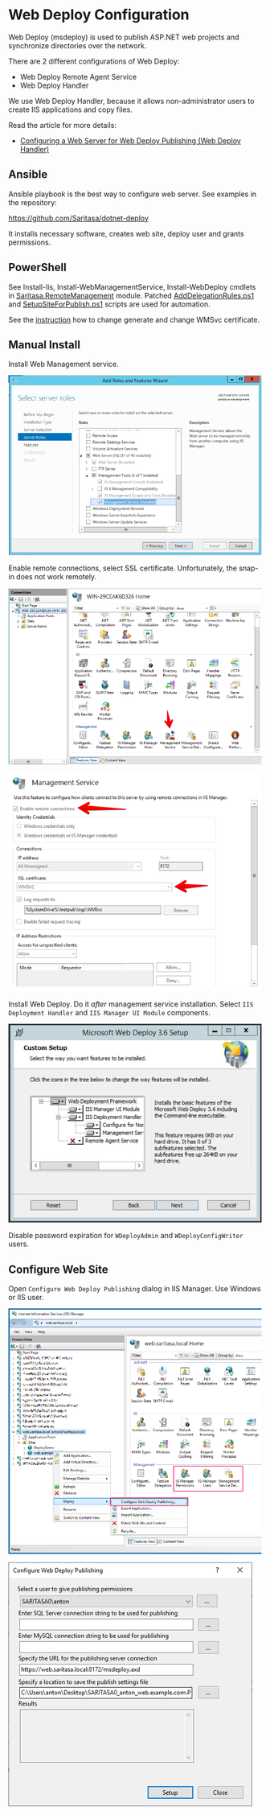 # Web Deploy Configuration

Web Deploy (msdeploy) is used to publish ASP.NET web projects and synchronize directories over the network.

There are 2 different configurations of Web Deploy:
- Web Deploy Remote Agent Service
- Web Deploy Handler

We use Web Deploy Handler, because it allows non-administrator users to create IIS applications and copy files.

Read the article for more details:
- [Configuring a Web Server for Web Deploy Publishing (Web Deploy Handler)](https://docs.microsoft.com/en-us/aspnet/web-forms/overview/deployment/configuring-server-environments-for-web-deployment/configuring-a-web-server-for-web-deploy-publishing-web-deploy-handler)

## Ansible

Ansible playbook is the best way to configure web server. See examples in the repository:

<https://github.com/Saritasa/dotnet-deploy>

It installs necessary software, creates web site, deploy user and grants permissions.

## PowerShell

See Install-Iis, Install-WebManagementService, Install-WebDeploy cmdlets in [Saritasa.RemoteManagement](https://github.com/Saritasa/PSGallery/blob/master/docs/Saritasa.RemoteManagement.md) module. Patched [AddDelegationRules.ps1](https://github.com/Saritasa/PSGallery/blob/master/scripts/WebDeploy/AddDelegationRules.ps1) and [SetupSiteForPublish.ps1](https://github.com/Saritasa/PSGallery/blob/master/scripts/WebDeploy/SetupSiteForPublish.ps1) scripts are used for automation.

See the [instruction](../WindowsRemoteAdministration/WinRMConfiguration.md#generate-new-certificate) how to change generate and change WMSvc certificate.

## Manual Install

Install Web Management service.

![](images/WebManagement01.png)

Enable remote connections, select SSL certificate. Unfortunately, the snap-in does not work remotely.

![](images/WMSvc01.png)

![](images/WMSvc02.png)

Install Web Deploy. Do it *after* management service installation. Select `IIS Deployment Handler` and `IIS Manager UI Module` components.

![](images/WebDeploy01.png)

Disable password expiration for `WDeployAdmin` and `WDeployConfigWriter` users.

## Configure Web Site

Open `Configure Web Deploy Publishing` dialog in IIS Manager. Use Windows or IIS user.

![](images/IisManager01.png)

![](images/IisManager02.png)
